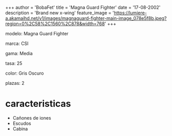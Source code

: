 +++
author = 'BobaFet'
title = 'Magna Guard Fighter'
date = '17-08-2002'
description = 'Brand new x-wing'
feature_image = 'https://lumiere-a.akamaihd.net/v1/images/magnaguard-fighter-main-image_078e5f8b.jpeg?region=0%2C58%2C1560%2C878&width=768'
+++
<!--more--> 
modelo: Magna Guard Fighter

marca: CSI

gama: Media

tasa: 25

color: Gris Oscuro

plazas: 2

# caracteristicas
* Cañones de iones
* Escudos
* Cabina

